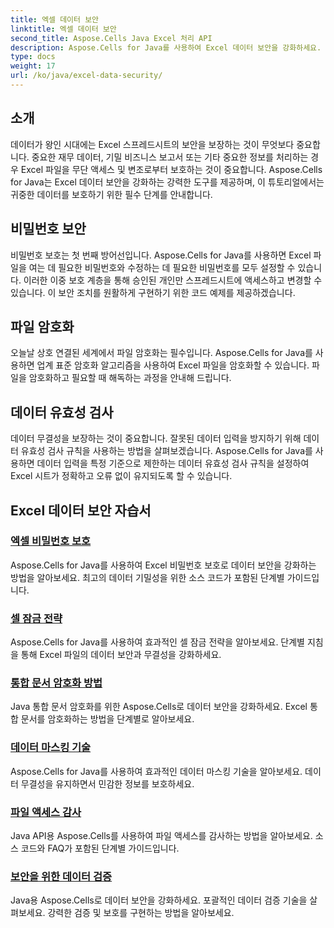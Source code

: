 ```yaml
---
title: 엑셀 데이터 보안
linktitle: 엑셀 데이터 보안
second_title: Aspose.Cells Java Excel 처리 API
description: Aspose.Cells for Java를 사용하여 Excel 데이터 보안을 강화하세요. 스프레드시트를 보호하고, 파일을 암호화하고, 데이터 무결성을 보장하는 방법을 단계별로 알아보세요.
type: docs
weight: 17
url: /ko/java/excel-data-security/
---
```


## 소개
데이터가 왕인 시대에는 Excel 스프레드시트의 보안을 보장하는 것이 무엇보다 중요합니다. 중요한 재무 데이터, 기밀 비즈니스 보고서 또는 기타 중요한 정보를 처리하는 경우 Excel 파일을 무단 액세스 및 변조로부터 보호하는 것이 중요합니다. Aspose.Cells for Java는 Excel 데이터 보안을 강화하는 강력한 도구를 제공하며, 이 튜토리얼에서는 귀중한 데이터를 보호하기 위한 필수 단계를 안내합니다.


## 비밀번호 보안
비밀번호 보호는 첫 번째 방어선입니다. Aspose.Cells for Java를 사용하면 Excel 파일을 여는 데 필요한 비밀번호와 수정하는 데 필요한 비밀번호를 모두 설정할 수 있습니다. 이러한 이중 보호 계층을 통해 승인된 개인만 스프레드시트에 액세스하고 변경할 수 있습니다. 이 보안 조치를 원활하게 구현하기 위한 코드 예제를 제공하겠습니다.

## 파일 암호화
오늘날 상호 연결된 세계에서 파일 암호화는 필수입니다. Aspose.Cells for Java를 사용하면 업계 표준 암호화 알고리즘을 사용하여 Excel 파일을 암호화할 수 있습니다. 파일을 암호화하고 필요할 때 해독하는 과정을 안내해 드립니다.

## 데이터 유효성 검사
데이터 무결성을 보장하는 것이 중요합니다. 잘못된 데이터 입력을 방지하기 위해 데이터 유효성 검사 규칙을 사용하는 방법을 살펴보겠습니다. Aspose.Cells for Java를 사용하면 데이터 입력을 특정 기준으로 제한하는 데이터 유효성 검사 규칙을 설정하여 Excel 시트가 정확하고 오류 없이 유지되도록 할 수 있습니다.

## Excel 데이터 보안 자습서
### [엑셀 비밀번호 보호](./excel-password-protection/)
Aspose.Cells for Java를 사용하여 Excel 비밀번호 보호로 데이터 보안을 강화하는 방법을 알아보세요. 최고의 데이터 기밀성을 위한 소스 코드가 포함된 단계별 가이드입니다.
### [셀 잠금 전략](./cell-locking-strategies/)
Aspose.Cells for Java를 사용하여 효과적인 셀 잠금 전략을 알아보세요. 단계별 지침을 통해 Excel 파일의 데이터 보안과 무결성을 강화하세요.
### [통합 문서 암호화 방법](./workbook-encryption-methods/)
Java 통합 문서 암호화를 위한 Aspose.Cells로 데이터 보안을 강화하세요. Excel 통합 문서를 암호화하는 방법을 단계별로 알아보세요.
### [데이터 마스킹 기술](./data-masking-techniques/)
Aspose.Cells for Java를 사용하여 효과적인 데이터 마스킹 기술을 알아보세요. 데이터 무결성을 유지하면서 민감한 정보를 보호하세요.
### [파일 액세스 감사](./auditing-file-access/)
Java API용 Aspose.Cells를 사용하여 파일 액세스를 감사하는 방법을 알아보세요. 소스 코드와 FAQ가 포함된 단계별 가이드입니다.
### [보안을 위한 데이터 검증](./data-validation-for-security/)
Java용 Aspose.Cells로 데이터 보안을 강화하세요. 포괄적인 데이터 검증 기술을 살펴보세요. 강력한 검증 및 보호를 구현하는 방법을 알아보세요.